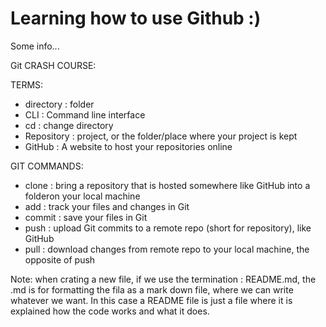 # Learning how to use Github :)

Some info...

Git CRASH COURSE:

TERMS:
- directory : folder
- CLI : Command line interface
- cd : change directory
- Repository : project, or the folder/place where your project is kept
- GitHub : A website to host your repositories online

GIT COMMANDS:
- clone : bring a repository that is hosted somewhere like GitHub into a folderon your local machine
- add : track your files and changes in Git
- commit : save your files in Git
- push : upload Git commits to a remote repo (short for repository), like GitHub
- pull : download changes from remote repo to your local machine, the opposite of push

Note: when crating a new file, if we use the termination : README.md, the .md is for formatting the fila as a mark down file, where we can write whatever we want.
In this case a README file is just a file where it is explained how the code works and what it does.
